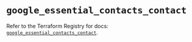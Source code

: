 # `google_essential_contacts_contact`

Refer to the Terraform Registry for docs: [`google_essential_contacts_contact`](https://registry.terraform.io/providers/hashicorp/google/6.28.0/docs/resources/essential_contacts_contact).
